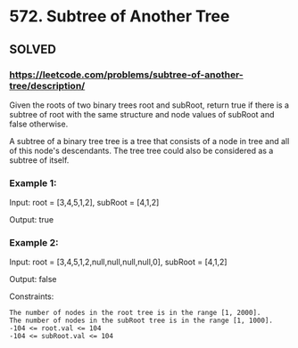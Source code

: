 # 572. Subtree of Another Tree

## SOLVED

### https://leetcode.com/problems/subtree-of-another-tree/description/


Given the roots of two binary trees root and subRoot, return true if there is a subtree of root with the same structure and node values of subRoot and false otherwise.

A subtree of a binary tree tree is a tree that consists of a node in tree and all of this node's descendants. The tree tree could also be considered as a subtree of itself.



### Example 1:

Input: root = [3,4,5,1,2], subRoot = [4,1,2]

Output: true

### Example 2:

Input: root = [3,4,5,1,2,null,null,null,null,0], subRoot = [4,1,2]

Output: false

Constraints:

    The number of nodes in the root tree is in the range [1, 2000].
    The number of nodes in the subRoot tree is in the range [1, 1000].
    -104 <= root.val <= 104
    -104 <= subRoot.val <= 104

